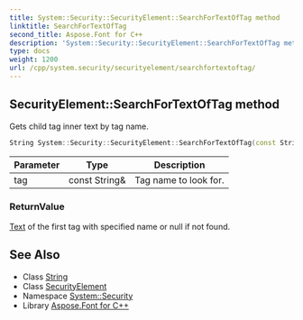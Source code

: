 ```yaml
---
title: System::Security::SecurityElement::SearchForTextOfTag method
linktitle: SearchForTextOfTag
second_title: Aspose.Font for C++
description: 'System::Security::SecurityElement::SearchForTextOfTag method. Gets child tag inner text by tag name in C++.'
type: docs
weight: 1200
url: /cpp/system.security/securityelement/searchfortextoftag/
---
```

## SecurityElement::SearchForTextOfTag method


Gets child tag inner text by tag name.

```cpp
String System::Security::SecurityElement::SearchForTextOfTag(const String &tag)
```


| Parameter | Type | Description |
| --- | --- | --- |
| tag | const String\& | Tag name to look for. |

### ReturnValue

[Text](../../../system.text/) of the first tag with specified name or null if not found.

## See Also

* Class [String](../../../system/string/)
* Class [SecurityElement](../)
* Namespace [System::Security](../../)
* Library [Aspose.Font for C++](../../../)

